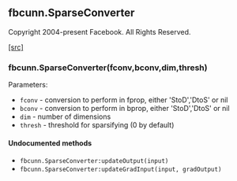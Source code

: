 <a name="fbcunn.SparseConverter.dok"></a>


## fbcunn.SparseConverter ##

Copyright 2004-present Facebook. All Rights Reserved.

<a class="entityLink" href="https://github.com/facebook/fbcunn/blob/fbf20ca05e68c2058907539c806db18c204ba074/luasrc/SparseConverter.lua#L14">[src]</a>
<a name="fbcunn.SparseConverter"></a>


### fbcunn.SparseConverter(fconv,bconv,dim,thresh) ###


Parameters:
* `fconv` - conversion to perform in fprop, either 'StoD','DtoS' or nil
* `bconv` - conversion to perform in bprop, either 'StoD','DtoS' or nil
* `dim` - number of dimensions
* `thresh` - threshold for sparsifying (0 by default)



#### Undocumented methods ####

<a name="fbcunn.SparseConverter:updateOutput"></a>
 * `fbcunn.SparseConverter:updateOutput(input)`
<a name="fbcunn.SparseConverter:updateGradInput"></a>
 * `fbcunn.SparseConverter:updateGradInput(input, gradOutput)`
